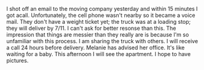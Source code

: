 <html><body><p>I shot off an email to the moving company yesterday and within 15 minutes I got acall. Unfortunately, the cell phone wasn't nearby so it became a voice mail. They don't have a weight ticket yet; the truck was at a loading stop; they will deliver by 7/11. I can't ask for better resonse than this. The impression that things are messier than they really are is because I'm so unfamiliar with this process. I am sharing the truck with others. I will receive a call 24 hours before delivery. Melanie has advised her office. It's like waiting for a baby. This afternoon I will see the apartment. I hope to have pictures.</p></body></html>